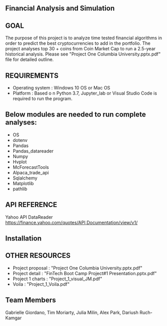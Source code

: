 ## Financial Analysis and Simulation


## GOAL
The purpose of this project is to analyze time tested financial algorithms in order to predict the best cryptocurrencies to add in the portfolio.  The project analyses top 30 + coins from Coin Market Cap to run a 2.5-year historical analysis.  Please see "Project One Columbia University.pptx.pdf" file for detailed outline.

## REQUIREMENTS
- Operating system : Windows 10 OS or Mac OS
- Platform : Based o n Python 3.7, Jupyter_lab or Visual Studio Code is required to run the program.

## Below modules are needed to run complete analyses: 
-	OS
-	dotenv
-	Pandas
-	Pandas_datareader
-	Numpy
-	Hvplot
-	McForecastTools
-	Alpaca_trade_api
-	Sqlalchemy
-	Matplotlib
-	pathlib

## API REFERENCE 
Yahoo API DataReader 
https://finance.yahoo.com/quotes/API,Documentation/view/v1/

## Installation



## OTHER RESOURCES 
- Project proposal : "Project One Columbia University.pptx.pdf"
- Project detail : "FinTech Boot Camp Project#1 Presentation.pptx.pdf"
- Project 1 charts : "Project_1_visual_JM.pdf"
- Voila : "Project_1_Voila.pdf"

## Team Members
Gabrielle Giordano, Tim Moriarty, Julia Milin, Alex Park, Dariush Ruch-Kamgar




